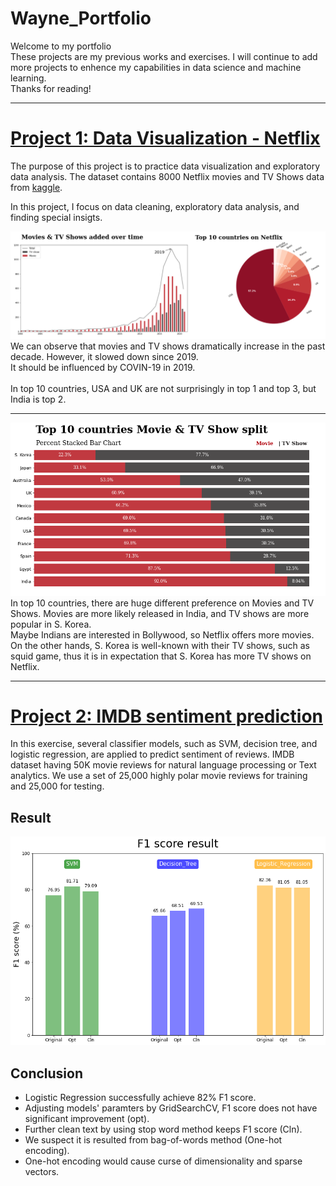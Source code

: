 # Wayne_Portfolio
Welcome to my portfolio<br>
These projects are my previous works and exercises. I will continue to add more projects to enhence my capabilities in data science and machine learning.<br>
Thanks for reading!<br>

---

# [Project 1: Data Visualization - Netflix](https://github.com/huihuang751/Data-Visualization-Project_Netflix)
The purpose of this project is to practice data visualization and exploratory data analysis.
The dataset contains 8000 Netflix movies and TV Shows data from [kaggle](https://www.kaggle.com/datasets/shivamb/netflix-shows).<br>

In this project, I focus on data cleaning, exploratory data analysis, and finding special insigts.

![](/images/part1.png)<br>
We can observe that movies and TV shows dramatically increase in the past decade. However, it slowed down since 2019.<br>
It should be influenced by COVIN-19 in 2019.<br><br>
In top 10 countries, USA and UK are not surprisingly in top 1 and top 3, but India is top 2.<br>

---
![](/images/movies%20and%20tv%20shows%20difference.png)<br>
In top 10 countries, there are huge different preference on Movies and TV Shows. Movies are more likely released in India, and TV shows are more popular in S. Korea. <br>
Maybe Indians are interested in Bollywood, so Netflix offers more movies. On the other hands, S. Korea is well-known with their TV shows, such as squid game, thus it is in expectation that S. Korea has more TV shows on Netflix.<br/>

---

# [Project 2: IMDB sentiment prediction](https://github.com/huihuang751/NLP_project-IMDB_Sentiment_Prediction)
In this exercise, several classifier models, such as SVM, decision tree, and logistic regression, are applied to predict sentiment of reviews.
IMDB dataset having 50K movie reviews for natural language processing or Text analytics. We use a set of 25,000 highly polar movie reviews for training and 25,000 for testing.

## Result

![](/images/Score.png)

## Conclusion
* Logistic Regression successfully achieve 82% F1 score. 
* Adjusting models' paramters by GridSearchCV, F1 score does not have significant improvement (opt).
* Further clean text by using stop word method keeps F1 score (Cln).
* We suspect it is resulted from bag-of-words method (One-hot encoding).
* One-hot encoding would cause curse of dimensionality and sparse vectors.
